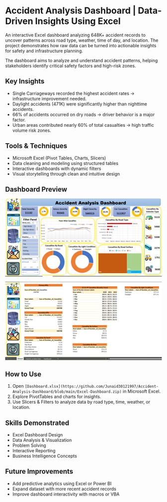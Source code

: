# Accident Analysis Dashboard | Data-Driven Insights Using Excel

An interactive Excel dashboard analyzing 648K+ accident records to uncover patterns across road type, weather, time of day, and location. The project demonstrates how raw data can be turned into actionable insights for safety and infrastructure planning.

The dashboard aims to analyze and understand accident patterns, helping stakeholders identify critical safety factors and high-risk zones.

## Key Insights
- Single Carriageways recorded the highest accident rates → infrastructure improvement needed.
- Daylight accidents (471K) were significantly higher than nighttime accidents.
- 66% of accidents occurred on dry roads → driver behavior is a major factor.
- Urban areas contributed nearly 60% of total casualties → high traffic volume risk zones.

## Tools & Techniques
- Microsoft Excel (Pivot Tables, Charts, Slicers)
- Data cleaning and modeling using structured tables
- Interactive dashboards with dynamic filters
- Visual storytelling through clean and intuitive design

## Dashboard Preview
![Dashboard Overview](https://github.com/Junaid30121997/Accident-Analysis-Dashboard/blob/main/Screenshot%202025-10-21%20121343.png)


![Interactive Chart Example](https://github.com/Junaid30121997/Accident-Analysis-Dashboard/blob/main/Screenshot%202025-10-21%20121441.png)

## How to Use
1. Open `[Dashboard.xlsx](https://github.com/Junaid30121997/Accident-Analysis-Dashboard/blob/main/Excel-Dashboard.zip)` in Microsoft Excel.
2. Explore PivotTables and charts for insights.
3. Use Slicers & Filters to analyze data by road type, time, weather, or location.

## Skills Demonstrated
- Excel Dashboard Design
- Data Analysis & Visualization
- Problem Solving
- Interactive Reporting
- Business Intelligence Concepts

## Future Improvements
- Add predictive analytics using Excel or Power BI
- Expand dataset with more recent accident records
- Improve dashboard interactivity with macros or VBA
